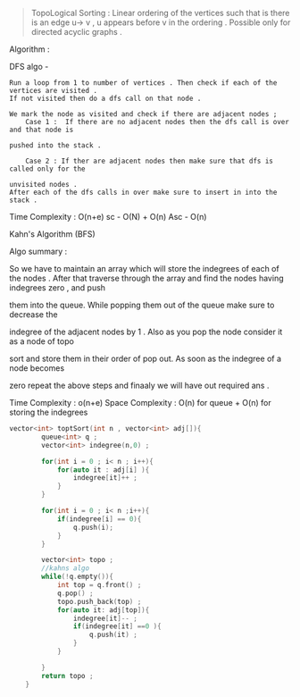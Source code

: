> TopoLogical Sorting :  Linear ordering of the vertices such that is there is an edge u-> v , u  appears before v in the ordering .
Possible only for directed acyclic graphs .


Algorithm : 

DFS algo -
```
Run a loop from 1 to number of vertices . Then check if each of the vertices are visited .
If not visited then do a dfs call on that node .

We mark the node as visited and check if there are adjacent nodes ;
	Case 1 :  If there are no adjacent nodes then the dfs call is over and that node is 

pushed into the stack .

	Case 2 : If ther are adjacent nodes then make sure that dfs is called only for the 

unvisited nodes .
After each of the dfs calls in over make sure to insert in into the stack .
```
Time Complexity : O(n+e)
sc - O(N) + O(n) 
Asc - O(n)


Kahn's Algorithm (BFS) 

Algo summary : 

So we have to maintain an array which will store the indegrees of each of the nodes .
After that traverse through the array and find the nodes having indegrees zero , and push 

them into the queue. While popping them out of the queue make sure to decrease the 

indegree of the adjacent nodes by 1 . Also as you pop the node consider it as a node of topo 

sort and store them in their order of pop out. As soon as the indegree of a node becomes 

zero repeat the above steps and finaaly we will have out required ans .

Time Complexity : o(n+e)
Space Complexity : O(n) for queue +  O(n) for storing the indegrees 
```cpp
vector<int> toptSort(int n , vector<int> adj[]){
		queue<int> q ;
		vector<int> indegree(n,0) ;

		for(int i = 0 ; i< n ; i++){
			for(auto it : adj[i] ){
				indegree[it]++ ;
			}
		}

		for(int i = 0 ; i< n ;i++){
			if(indegree[i] == 0){
				q.push(i);
			}
		}

		vector<int> topo ;
		//kahns algo 
		while(!q.empty()){
			int top = q.front() ;
			q.pop() ;
			topo.push_back(top) ;
			for(auto it: adj[top]){
				indegree[it]-- ;
				if(indegree[it] ==0 ){
					q.push(it) ;
				}
			}

		}
		return topo ;
	}
```